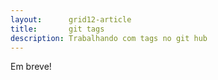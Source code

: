 ```yaml
---
layout:      grid12-article
title:       git tags
description: Trabalhando com tags no git hub
---
```


Em breve!
